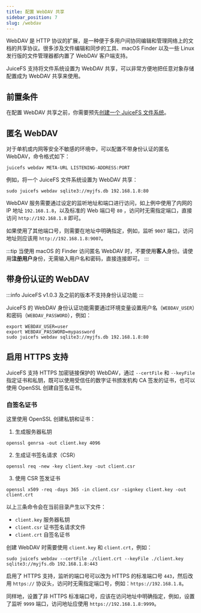 ```yaml
---
title: 配置 WebDAV 共享
sidebar_position: 7
slug: /webdav
---
```


WebDAV 是 HTTP 协议的扩展，是一种便于多用户间协同编辑和管理网络上的文档的共享协议。很多涉及文件编辑和同步的工具、macOS Finder 以及一些 Linux 发行版的文件管理器都内置了 WebDAV 客户端支持。

JuiceFS 支持将文件系统设置为 WebDAV 共享，可以非常方便地把任意对象存储配置成为 WebDAV 共享来使用。

## 前置条件

在配置 WebDAV 共享之前，你需要预先[创建一个 JuiceFS 文件系统](./quick_start_guide#juicefs-format)。

## 匿名 WebDAV

对于单机或内网等安全不敏感的环境中，可以配置不带身份认证的匿名 WebDAV，命令格式如下：

```shell
juicefs webdav META-URL LISTENING-ADDRESS:PORT
```

例如，将一个 JuiceFS 文件系统设置为 WebDAV 共享：

```shell
sudo juicefs webdav sqlite3://myjfs.db 192.168.1.8:80
```

WebDAV 服务需要通过设定的监听地址和端口进行访问，如上例中使用了内网的 IP 地址 `192.168.1.8`，以及标准的 Web 端口号 `80` ，访问时无需指定端口，直接访问 `http://192.168.1.8` 即可。

如果使用了其他端口号，则需要在地址中明确指定，例如，监听 `9007` 端口，访问地址则应该用 `http://192.168.1.8:9007`。

:::tip
当使用 macOS 的 Finder 访问匿名 WebDAV 时，不要使用**客人**身份。请使用**注册用户**身份，无需输入用户名和密码，直接连接即可。
:::

## 带身份认证的 WebDAV

:::info
JuiceFS v1.0.3 及之前的版本不支持身份认证功能
:::

JuiceFS 的 WebDAV 身份认证功能需要通过环境变量设置用户名（`WEBDAV_USER`）和密码（`WEBDAV_PASSWORD`），例如：

```shell
export WEBDAV_USER=user
export WEBDAV_PASSWORD=mypassword
sudo juicefs webdav sqlite3://myjfs.db 192.168.1.8:80
```

## 启用 HTTPS 支持

JuiceFS 支持 HTTPS 加密链接保护的 WebDAV，通过 `--certFile` 和 `--keyFile` 指定证书和私钥，既可以使用受信任的数字证书颁发机构 CA 签发的证书，也可以使用 OpenSSL 创建自签名证书。

### 自签名证书

这里使用 OpenSSL 创建私钥和证书：

1. 生成服务器私钥
```shell
openssl genrsa -out client.key 4096
```

2. 生成证书签名请求（CSR）
```shell
openssl req -new -key client.key -out client.csr
```

3. 使用 CSR 签发证书
```shell
openssl x509 -req -days 365 -in client.csr -signkey client.key -out client.crt
```

以上三条命令会在当前目录产生以下文件：

- `client.key` 服务器私钥
- `client.csr` 证书签名请求文件
- `client.crt` 自签名证书

创建 WebDAV 时需要使用 `client.key` 和 `client.crt`，例如：

```shell
sudo juicefs webdav --certFile ./client.crt --keyFile ./client.key sqlite3://myjfs.db 192.168.1.8:443
```

启用了 HTTPS 支持，监听的端口号可以改为 HTTPS 的标准端口号 `443`，然后改用 `https://` 协议头，访问时无需指定端口号，例如：`https://192.168.1.8`。

同样地，设置了非 HTTPS 标准端口号，应该在访问地址中明确指定，例如，设置了监听 `9999` 端口，访问地址应使用 `https://192.168.1.8:9999`。